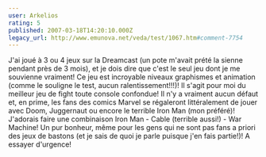 ```yaml
---
user: Arkelios
rating: 5
published: 2007-03-18T14:20:10.000Z
legacy_url: http://www.emunova.net/veda/test/1067.htm#comment-7754
---
```

J'ai joué à 3 ou 4 jeux sur la Dreamcast (un pote m'avait prété la sienne pendant près de 3 mois), et je dois dire que c'est le seul jeu dont je me souvienne vraiment! Ce jeu est incroyable niveaux graphismes et animation (comme le souligne le test, aucun ralentissement!!!)! Il s'agit pour moi du meilleur jeu de fight toute console confondue! Il n'y a vraiment aucun défaut et, en prime, les fans des comics Marvel se régaleront littéralement de jouer avec Doom, Juggernaut ou encore le terrible Iron Man (mon préféré)! J'adorais faire une combinaison Iron Man - Cable (terrible aussi!) - War Machine! Un pur bonheur, même pour les gens qui ne sont pas fans a priori des jeux de bastons (et je sais de quoi je parle puisque j'en fais partie!)! A essayer d'urgence!